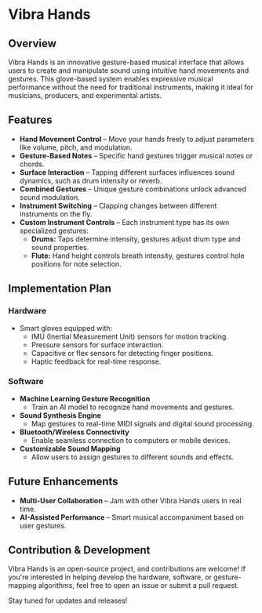 # Vibra Hands

## Overview

Vibra Hands is an innovative gesture-based musical interface that allows users to create and manipulate sound using intuitive hand movements and gestures. This glove-based system enables expressive musical performance without the need for traditional instruments, making it ideal for musicians, producers, and experimental artists.

## Features

- **Hand Movement Control** – Move your hands freely to adjust parameters like volume, pitch, and modulation.
- **Gesture-Based Notes** – Specific hand gestures trigger musical notes or chords.
- **Surface Interaction** – Tapping different surfaces influences sound dynamics, such as drum intensity or reverb.
- **Combined Gestures** – Unique gesture combinations unlock advanced sound modulation.
- **Instrument Switching** – Clapping changes between different instruments on the fly.
- **Custom Instrument Controls** – Each instrument type has its own specialized gestures:
  - **Drums:** Taps determine intensity, gestures adjust drum type and sound properties.
  - **Flute:** Hand height controls breath intensity, gestures control hole positions for note selection.

## Implementation Plan

### **Hardware**

- Smart gloves equipped with:
  - IMU (Inertial Measurement Unit) sensors for motion tracking.
  - Pressure sensors for surface interaction.
  - Capacitive or flex sensors for detecting finger positions.
  - Haptic feedback for real-time response.

### **Software**

- **Machine Learning Gesture Recognition**
  - Train an AI model to recognize hand movements and gestures.
- **Sound Synthesis Engine**
  - Map gestures to real-time MIDI signals and digital sound processing.
- **Bluetooth/Wireless Connectivity**
  - Enable seamless connection to computers or mobile devices.
- **Customizable Sound Mapping**
  - Allow users to assign gestures to different sounds and effects.

## Future Enhancements

- **Multi-User Collaboration** – Jam with other Vibra Hands users in real time.
- **AI-Assisted Performance** – Smart musical accompaniment based on user gestures.

## Contribution & Development

Vibra Hands is an open-source project, and contributions are welcome! If you're interested in helping develop the hardware, software, or gesture-mapping algorithms, feel free to open an issue or submit a pull request.

Stay tuned for updates and releases!

